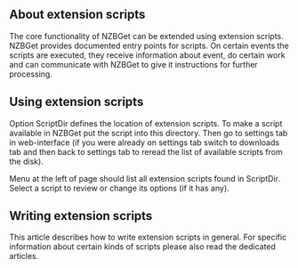 ## About extension scripts

The core functionality of NZBGet can be extended using extension scripts. NZBGet provides documented entry points for scripts. On certain events the scripts are executed, they receive information about event, do certain work and can communicate with NZBGet to give it instructions for further processing.

## Using extension scripts
Option ScriptDir defines the location of extension scripts. To make a script available in NZBGet put the script into this directory. Then go to settings tab in web-interface (if you were already on settings tab switch to downloads tab and then back to settings tab to reread the list of available scripts from the disk).

Menu at the left of page should list all extension scripts found in ScriptDir. Select a script to review or change its options (if it has any).

## Writing extension scripts

This article describes how to write extension scripts in general. For specific information about certain kinds of scripts please also read the dedicated articles.